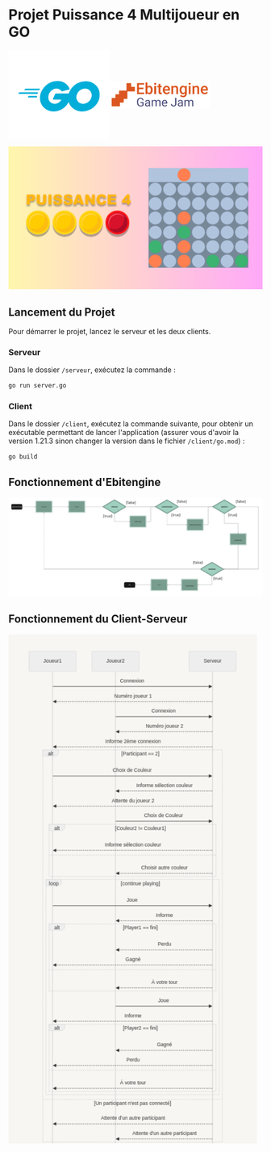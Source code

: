 # Projet Puissance 4 Multijoueur en GO

<div style="display: flex; align-items: center;">
    <img src="readmefile/go.png" alt="GO logo" style="width: 200px;">
    <img src="readmefile/ebitengine.png" alt="Ebitengine logo" style="width: 200px;">
</div>

[![Vidéo de démonstration du jeu](readmefile/Puissance4-go.png)](readmefile/Puissance4.mp4)

## Lancement du Projet

Pour démarrer le projet, lancez le serveur et les deux clients.

### Serveur

Dans le dossier `/serveur`, exécutez la commande :

```sh
go run server.go
```

### Client

Dans le dossier `/client`, exécutez la commande suivante, pour obtenir un exécutable permettant de lancer l'application (assurer vous d'avoir la version 1.21.3 sinon changer la version dans le fichier `/client/go.mod`) :

```sh
go build
```

## Fonctionnement d'Ebitengine

![Schéma du fonctionnement d'ebitengine](readmefile/schema1.png)

## Fonctionnement du Client-Serveur

![Schéma fonctionnement du Client-Serveur](readmefile/schema2.png)
